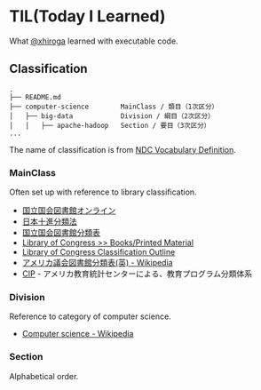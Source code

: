 # TIL(Today I Learned)

What [@xhiroga](https://twitter.com/xhiroga) learned with executable code.

## Classification

```tree
.
├── README.md
├── computer-science        MainClass / 類目（1次区分）
│   ├── big-data            Division / 綱目（2次区分）
│   │   ├── apache-hadoop   Section / 要目（3次区分）
...
```

The name of classification is from [NDC Vocabulary Definition](https://www.jla.or.jp/Portals/0/data/iinkai/bunrui/2_NDC%20Vocabulary.pdf).

### MainClass

Often set up with reference to library classification.

- [国立国会図書館オンライン](https://ndlonline.ndl.go.jp/#!/)
- [日本十進分類法](https://www.ndl.go.jp/jp/data/NDC10code202006.pdf)
- [国立国会図書館分類表](https://www.ndl.go.jp/jp/data/catstandards/classification_subject/ndlc.html)
- [Library of Congress >> Books/Printed Material](https://www.loc.gov/books/?all=true)
- [Library of Congress Classification Outline](https://www.loc.gov/catdir/cpso/lcco/)
- [アメリカ議会図書館分類表(英) - Wikipedia](https://en.wikipedia.org/wiki/Library_of_Congress_Classification)
- [CIP](https://nces.ed.gov/ipeds/cipcode/browse.aspx?y=55) - アメリカ教育統計センターによる、教育プログラム分類体系

### Division

Reference to category of computer science.

- [Computer science \- Wikipedia](https://en.wikipedia.org/wiki/Computer_science)

### Section

Alphabetical order.

